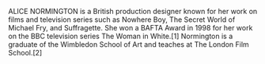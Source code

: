 ALICE NORMINGTON is a British production designer known for her work on films and television series such as Nowhere Boy, The Secret World of Michael Fry, and Suffragette. She won a BAFTA Award in 1998 for her work on the BBC television series The Woman in White.[1] Normington is a graduate of the Wimbledon School of Art and teaches at The London Film School.[2]

